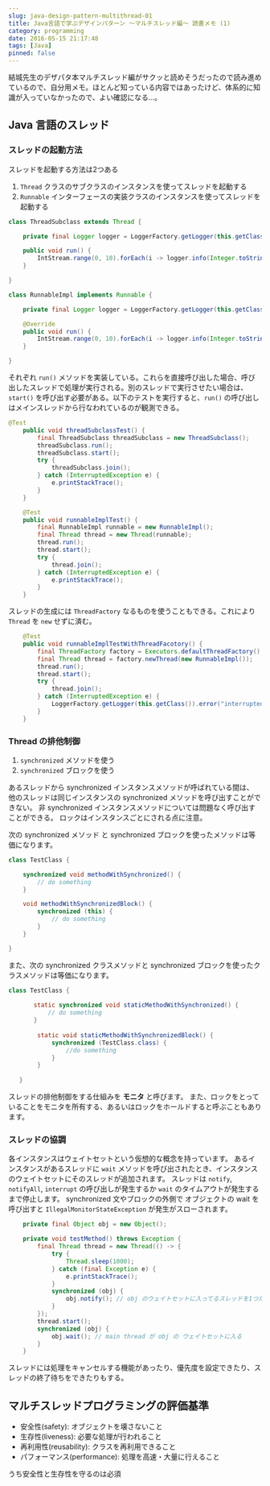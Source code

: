 ```yaml
---
slug: java-design-pattern-multithread-01
title: Java言語で学ぶデザインパターン 〜マルチスレッド編〜 読書メモ (1)
category: programming
date: 2016-05-15 21:17:48
tags: [Java]
pinned: false
---
```


結城先生のデザパタ本マルチスレッド編がサクッと読めそうだったので読み進めているので、自分用メモ。ほとんど知っている内容ではあったけど、体系的に知識が入っていなかったので、よい確認になる...。

## Java 言語のスレッド
### スレッドの起動方法

スレッドを起動する方法は2つある
 
1. `Thread` クラスのサブクラスのインスタンスを使ってスレッドを起動する
2. `Runnable` インターフェースの実装クラスのインスタンスを使ってスレッドを起動する


```java
class ThreadSubclass extends Thread {

    private final Logger logger = LoggerFactory.getLogger(this.getClass());

    public void run() {
        IntStream.range(0, 10).forEach(i -> logger.info(Integer.toString(i)));
    }

}

class RunnableImpl implements Runnable {

    private final Logger logger = LoggerFactory.getLogger(this.getClass());

    @Override
    public void run() {
        IntStream.range(0, 10).forEach(i -> logger.info(Integer.toString(i)));
    }

}
```

それぞれ `run()` メソッドを実装している。これらを直接呼び出した場合、呼び出したスレッドで処理が実行される。別のスレッドで実行させたい場合は、`start()` を呼び出す必要がある。以下のテストを実行すると、`run()` の呼び出しはメインスレッドから行なわれているのが観測できる。

```java
@Test
    public void threadSubclassTest() {
        final ThreadSubclass threadSubclass = new ThreadSubclass();
        threadSubclass.run();
        threadSubclass.start();
        try {
            threadSubclass.join();
        } catch (InterruptedException e) {
            e.printStackTrace();
        }
    }

    @Test
    public void runnableImplTest() {
        final RunnableImpl runnable = new RunnableImpl();
        final Thread thread = new Thread(runnable);
        thread.run();
        thread.start();
        try {
            thread.join();
        } catch (InterruptedException e) {
            e.printStackTrace();
        }
    }
```

スレッドの生成には `ThreadFactory` なるものを使うこともできる。これにより `Thread` を `new` せずに済む。

```java
    @Test
    public void runnableImplTestWithThreadFacotory() {
        final ThreadFactory factory = Executors.defaultThreadFactory();
        final Thread thread = factory.newThread(new RunnableImpl());
        thread.run();
        thread.start();
        try {
            thread.join();
        } catch (InterruptedException e) {
            LoggerFactory.getLogger(this.getClass()).error("interrupted", e);
        }
    }
```

### Thread の排他制御

1. `synchronized` メソッドを使う
2. `synchronized` ブロックを使う

あるスレッドから synchronized インスタンスメソッドが呼ばれている間は、
他のスレッドは同じインスタンスの synchronized メソッドを呼び出すことができない。
非 synchronized インスタンスメソッドについては問題なく呼び出すことができる。
ロックはインスタンスごとにされる点に注意。

次の synchronized メソッド と synchronized ブロックを使ったメソッドは等価になります。

```java
class TestClass {

    synchronized void methodWithSynchronized() {
        // do something
    }

    void methodWithSynchronizedBlock() {
        synchronized (this) {
            // do something
        }
    }

}
```

また、次の synchronized クラスメソッドと synchronized ブロックを使ったクラスメソッドは等価になります。

```java
class TestClass {
   
       static synchronized void staticMethodWithSynchronized() {
           // do something
       }
   
        static void staticMethodWithSynchronizedBlock() {
            synchronized (TestClass.class) {
                //do something
            }
        }
   
   }
```

スレッドの排他制御をする仕組みを **モニタ** と呼びます。
また、ロックをとっていることをモニタを所有する、あるいはロックをホールドすると呼ぶこともあります。

### スレッドの協調

各インスタンスはウェイトセットという仮想的な概念を持っています。
あるインスタンスがあるスレッドに `wait` メソッドを呼び出されたとき、インスタンスのウェイトセットにそのスレッドが追加されます。
スレッドは `notify`, `notifyAll`, `interrupt` の呼び出しが発生するか `wait` のタイムアウトが発生するまで停止します。
synchronized 文やブロックの外側で オブジェクトの wait を呼び出すと `IllegalMonitorStateException` が発生がスローされます。

```java
    private final Object obj = new Object();

    private void testMethod() throws Exception {
        final Thread thread = new Thread(() -> {
            try {
                Thread.sleep(1000);
            } catch (final Exception e) {
                e.printStackTrace();
            }
            synchronized (obj) {
                obj.notify(); // obj のウェイトセットに入ってるスレッドを1つだけ起こす
            }
        });
        thread.start();
        synchronized (obj) {
            obj.wait(); // main thread が obj の ウェイトセットに入る
        }
    }
```

スレッドには処理をキャンセルする機能があったり、優先度を設定できたり、スレッドの終了待ちをできたりもする。

## マルチスレッドプログラミングの評価基準

* 安全性(safety): オブジェクトを壊さないこと
* 生存性(liveness): 必要な処理が行われること
* 再利用性(reusability): クラスを再利用できること
* パフォーマンス(performance): 処理を高速・大量に行えること

うち安全性と生存性を守るのは必須
